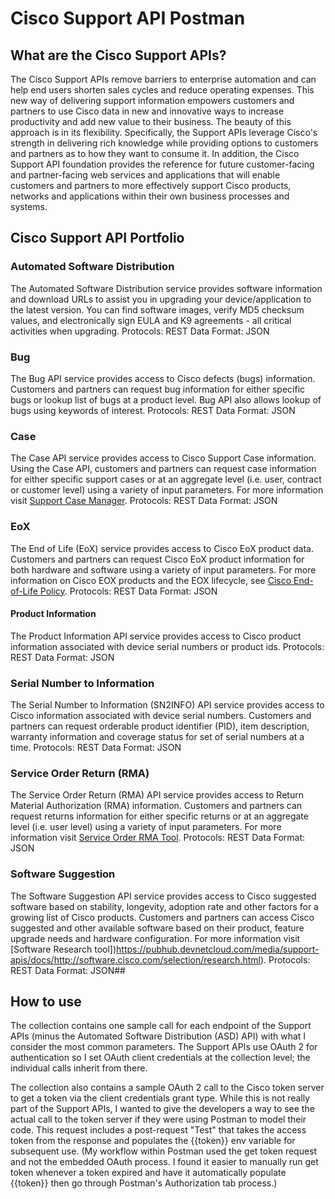 # Cisco Support API Postman

## What are the Cisco Support APIs?
The Cisco Support APIs remove barriers to enterprise automation and can help end users shorten sales cycles and reduce operating expenses. This new way of delivering support information empowers customers and partners to use Cisco data in new and innovative ways to increase productivity and add new value to their business. The beauty of this approach is in its flexibility. Specifically, the Support APIs leverage Cisco's strength in delivering rich knowledge while providing options to customers and partners as to how they want to consume it. In addition, the Cisco Support API foundation provides the reference for future customer-facing and partner-facing web services and applications that will enable customers and partners to more effectively support Cisco products, networks and applications within their own business processes and systems.

## Cisco Support API Portfolio

### Automated Software Distribution
The Automated Software Distribution service provides software information and download URLs to assist you in upgrading your device/application to the latest version. You can find software images, verify MD5 checksum values, and electronically sign EULA and K9 agreements - all critical activities when upgrading.
Protocols: REST
Data Format: JSON

###  Bug
The Bug API service provides access to Cisco defects (bugs) information. Customers and partners can request bug information for either specific bugs or lookup list of bugs at a product level. Bug API also allows lookup of bugs using keywords of interest.
Protocols: REST
Data Format: JSON

### Case
The Case API service provides access to Cisco Support Case information. Using the Case API, customers and partners can request case information for either specific support cases or at an aggregate level (i.e. user, contract or customer level) using a variety of input parameters. For more information visit [Support Case Manager](https://tools.cisco.com/ServiceRequestTool/scm/mgmt/case).
Protocols: REST
Data Format: JSON

### EoX
The End of Life (EoX) service provides access to Cisco EoX product data. Customers and partners can request Cisco EoX product information for both hardware and software using a variety of input parameters. For more information on Cisco EOX products and the EOX lifecycle, see [Cisco End-of-Life Policy](https://pubhub.devnetcloud.com/media/support-apis/docs/http://www.cisco.com/en/US/products/products_end-of-life_policy.html).
Protocols: REST
Data Format: JSON

#### Product Information
The Product Information API service provides access to Cisco product information associated with device serial numbers or product ids.
Protocols: REST
Data Format: JSON

### Serial Number to Information
The Serial Number to Information (SN2INFO) API service provides access to Cisco information associated with device serial numbers. Customers and partners can request orderable product identifier (PID), item description, warranty information and coverage status for set of serial numbers at a time.
Protocols: REST
Data Format: JSON

### Service Order Return (RMA)
The Service Order Return (RMA) API service provides access to Return Material Authorization (RMA) information. Customers and partners can request returns information for either specific returns or at an aggregate level (i.e. user level) using a variety of input parameters. For more information visit [Service Order RMA Tool](https://pubhub.devnetcloud.com/media/support-apis/docs/http://tools.cisco.com/support/serviceordertool/home.svo).
Protocols: REST
Data Format: JSON

### Software Suggestion
The Software Suggestion API service provides access to Cisco suggested software based on stability, longevity, adoption rate and other factors for a growing list of Cisco products. Customers and partners can access Cisco suggested and other available software based on their product, feature upgrade needs and hardware configuration. For more information visit [Software Research tool])https://pubhub.devnetcloud.com/media/support-apis/docs/http://software.cisco.com/selection/research.html).
Protocols: REST
Data Format: JSON##

## How to use

The collection contains one sample call for each endpoint of the Support APIs (minus the Automated Software Distribution (ASD) API) with what I consider the most common parameters. The Support APIs use OAuth 2 for authentication so I set OAuth client credentials at the collection level; the individual calls inherit from there.
 
The collection also contains a sample OAuth 2 call to the Cisco token server to get a token via the client credentials grant type. While this is not really part of the Support APIs, I wanted to give the developers a way to see the actual call to the token server if they were using Postman to model their code. This request includes a post-request "Test" that takes the access token from the response and populates the {{token}} env variable for subsequent use. (My workflow within Postman used the get token request and not the embedded OAuth process. I found it easier to manually run get token whenever a token expired and have it automatically populate {{token}} then go through Postman's Authorization tab process.)